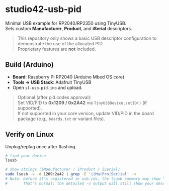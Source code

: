 # studio42-usb-pid

Minimal USB example for RP2040/RP2350 using TinyUSB.  
Sets custom **Manufacturer**, **Product**, and **iSerial** descriptors.

> This repository only shows a basic USB descriptor configuration to
> demonstrate the use of the allocated PID.  
> Proprietary features are **not** included.

## Build (Arduino)

- **Board**: Raspberry Pi RP2040 (Arduino Mbed OS core)  
- **Tools → USB Stack**: Adafruit TinyUSB  
- Open `sl-usb-pid.ino` and upload.

> Optional (after pid.codes approval):  
> Set VID/PID to **0x1209 / 0x2A42** via `TinyUSBDevice.setID()` (if supported).  
> If not supported in your core version, update VID/PID in the board package
> (e.g., `boards.txt` or variant files).

## Verify on Linux

Unplug/replug once after flashing.

```bash
# find your device
lsusb

# show strings (iManufacturer / iProduct / iSerial)
sudo lsusb -v -d 1209:2a42 | grep -E 'i(Ma|Pro|Ser)ial' -n
# Note: before it's registered in usb.ids, the lsusb summary may show "Generic ..."
#       That's normal; the detailed -v output will still show your descriptors.
```